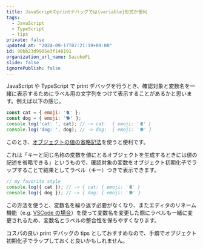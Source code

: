 ```yaml
---
title: JavaScriptのprintデバッグでは{variable}形式が便利
tags:
  - JavaScript
  - TypeScript
  - tips
private: false
updated_at: "2024-09-17T07:21:19+09:00"
id: 90bb23d9905e3f148191
organization_url_name: SasukeFL
slide: false
ignorePublish: false
---
```


JavaScript や TypeScript で print デバッグを行うとき、確認対象と変数名を一緒に表示するためにラベル用の文字列をつけて表示することがあるかと思います。例えば以下の感じ。

```javascript
const cat = { emoji: '🐈' };
const dog = { emoji: '🐕' };
console.log('cat: ', cat); // -> cat:  { emoji: '🐈' }
console.log('dog: ', dog); // -> dog:  { emoji: '🐕' }
```

このとき、[オブジェクトの値の省略記法](https://developer.mozilla.org/ja/docs/Web/JavaScript/Reference/Operators/Object_initializer#%E3%83%97%E3%83%AD%E3%83%91%E3%83%86%E3%82%A3%E3%81%AE%E5%AE%9A%E7%BE%A9)を使うと便利です。

これは「キーと同じ名称の変数を値にとるオブジェクトを生成するときには値の記述を省略できる」というもので、確認対象の変数をオブジェクト初期化子でラップすることで結果としてラベル（キー）つきで表示できます。

```javascript
// my favorite style
console.log({ cat }); // -> { cat: { emoji: '🐈' }
console.log({ dog }); // -> { dog: { emoji: '🐕' }
```

この方法を使うと、変数名を繰り返す必要がなくなり、またエディタのリネーム機能（e.g. [VSCode の場合](https://code.visualstudio.com/docs/editor/editingevolved#_rename-symbol)）を使って変数名を変更した際にラベルも一緒に変更されるため、変数名とラベルの整合性を保ちやすくなります。

コスパの良い print デバッグの tips としておすすめなので、手癖でオブジェクト初期化子でラップしておくと良いかもしれません。
